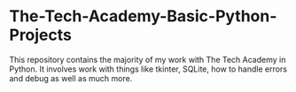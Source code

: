 # The-Tech-Academy-Basic-Python-Projects
This repository contains the majority of my work with The Tech Academy in Python. It involves work with things like tkinter, SQLite, how to handle errors and debug as well as much more.
